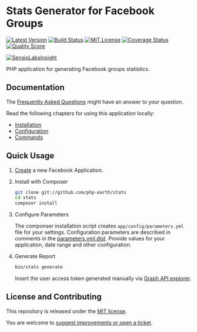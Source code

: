 # Stats Generator for Facebook Groups

[![Latest Version](https://img.shields.io/github/release/php-earth/stats.svg?style=flat-square)](https://github.com/php-earth/stats/releases)
[![Build Status](https://img.shields.io/travis/php-earth/stats/master.svg?style=flat-square)](https://travis-ci.org/php-earth/stats)
[![MIT License](https://img.shields.io/badge/license-MIT-brightgreen.svg?style=flat-square)](LICENSE)
[![Coverage Status](https://img.shields.io/scrutinizer/coverage/g/php-earth/stats.svg?style=flat-square)](https://scrutinizer-ci.com/g/php-earth/stats/code-structure)
[![Quality Score](https://img.shields.io/scrutinizer/g/php-earth/stats.svg?style=flat-square)](https://scrutinizer-ci.com/g/php-earth/stats)

[![SensioLabsInsight](https://insight.sensiolabs.com/projects/c317a2f5-1fbe-4d76-a93c-8f0d98e61ef6/big.png)](https://insight.sensiolabs.com/projects/c317a2f5-1fbe-4d76-a93c-8f0d98e61ef6)

PHP application for generating Facebook groups statistics.


## Documentation

The [Frequently Asked Questions](doc/faq.md) might have an answer to your question.

Read the following chapters for using this application locally:

* [Installation](doc/installation.md)
* [Configuration](doc/configuration.md)
* [Commands](doc/commands.md)


## Quick Usage

1. [Create](https://developers.facebook.com/) a new Facebook Application.

2. Install with Composer

    ```bash
    git clone git://github.com/php-earth/stats
    cd stats
    composer install
    ```

3. Configure Parameters

    The componser installation script creates `app/config/parameters.yml` file
    for your settings. Configuration parameters are described in comments in the
    [parameters.yml.dist](app/config/parameters.yml.dist). Provide values for
    your application, date range and other configuration.

4. Generate Report

    ```bash
    bin/stats generate
    ```

    Insert the user access token generated manually via
    [Graph API explorer](https://developers.facebook.com/tools/explorer/).


## License and Contributing

This repository is released under the [MIT license](LICENSE).

You are welcome to [suggest improvements or open a ticket](CONTRIBUTING.md).
